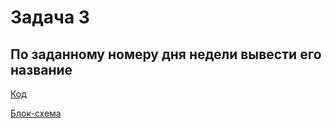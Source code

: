 # Задача 3

## По заданному номеру дня недели вывести его название


[Код](../Exp002/Program.cs)

[Блок-схема](../Exp002/diagram.drawio.png)
